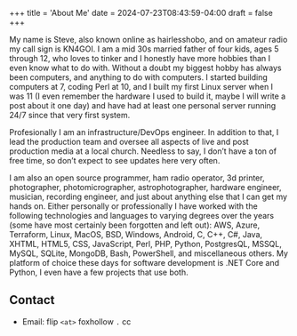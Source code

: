 +++
title = 'About Me'
date = 2024-07-23T08:43:59-04:00
draft = false
+++

My name is Steve, also known online as hairlesshobo, and on amateur radio my call sign is KN4GOI. I am a mid 30s married father of four kids, ages 5 through 12, who loves to tinker and I honestly have more hobbies than I even know what to do with. Without a doubt my biggest hobby has always been computers, and anything to do with computers. I started building computers at 7, coding Perl at 10, and I built my first Linux server when I was 11 (I even remember the hardware I used to build it, maybe I will write a post about it one day) and have had at least one personal server running 24/7 since that very first system. 

Profesionally I am an infrastructure/DevOps engineer. In addition to that, I lead the production team and oversee all aspects of live and post production media at a local church. Needless to say, I don’t have a ton of free time, so don’t expect to see updates here very often.

I am also an open source programmer, ham radio operator, 3d printer, photographer, photomicrographer, astrophotographer, hardware engineer, musician, recording engineer, and just about anything else that I can get my hands on. Either personally or professionally I have worked with the following technologies and languages to varying degrees over the years (some have most certainly been forgotten and left out): AWS, Azure, Terraform, Linux, MacOS, BSD, Windows, Android, C, C++, C#, Java, XHTML, HTML5, CSS, JavaScript, Perl, PHP, Python, PostgresQL, MSSQL, MySQL, SQLite, MongoDB, Bash, PowerShell, and miscellaneous others. My platform of choice these days for software development is .NET Core and Python, I even have a few projects that use both. 

## Contact

- Email: flip `<at>` foxhollow `.` cc